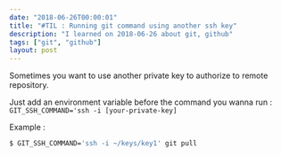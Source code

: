 ```yaml
---
date: "2018-06-26T00:00:01"
title: "#TIL : Running git command using another ssh key"
description: "I learned on 2018-06-26 about git, github"
tags: ["git", "github"]
layout: post
---
```



Sometimes you want to use another private key to authorize to remote repository.

Just add an environment variable before the command you wanna run : `GIT_SSH_COMMAND='ssh -i [your-private-key]`

Example :

```bash
$ GIT_SSH_COMMAND='ssh -i ~/keys/key1' git pull
```
